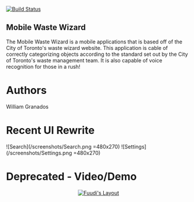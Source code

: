 [![Build Status](https://travis-ci.org/wgma00/mobile-waste-wizard.svg?branch=master)](https://travis-ci.org/wgma00/mobile-waste-wizard)

Mobile Waste Wizard
-------------------
The Mobile Waste Wizard is a mobile applications that is based off of the City of Toronto's waste wizard website. This application is cable of correctly categorizing objects according to the standard set out by the City of Toronto's waste management team. It is also capable of voice recognition for those in a rush!

Authors
===
William Granados 

Recent UI Rewrite
=====
![Search](/screenshots/Search.png =480x270) ![Settings](/screenshots/Settings.png =480x270)

Deprecated - Video/Demo
===========

<p align="center">
  <a href="http://www.youtube.com/watch?v=EJLXUMOmKfY">
  <img src="http://img.youtube.com/vi/EJLXUMOmKfY/0.jpg" alt="Fuudi's Layout"/>
</p>


